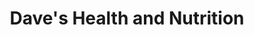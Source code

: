 ---
title: "Dave's Health and Nutrition"
url: /millcreek/daves-health-and-nutrition/
shop: nutrition supplements
---